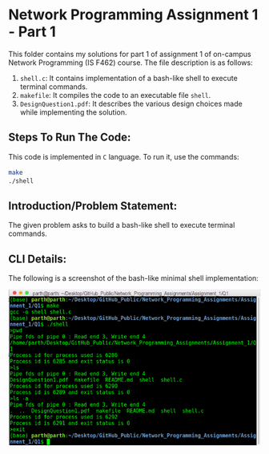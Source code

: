 # Network Programming Assignment 1 - Part 1

This folder contains my solutions for part 1 of assignment 1 of on-campus Network Programming (IS F462) course. The file description is as follows:

1. `shell.c`: It contains implementation of a bash-like shell to execute terminal commands. 
2. `makefile`: It compiles the code to an executable file `shell`.
3. `DesignQuestion1.pdf`: It describes the various design choices made while implementing the solution.

## Steps To Run The Code:
This code is implemented in `C` language. To run it, use the commands:
```sh
make
./shell
``` 
## Introduction/Problem Statement:

The given problem asks to build a bash-like shell to execute terminal commands.

## CLI Details:
The following is a screenshot of the bash-like minimal shell implementation:

![Custom Shell CLI](./imgs/cli.png)

